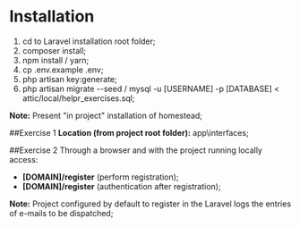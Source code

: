 # Installation

 1. cd to Laravel installation root folder;
 2. composer install;
 3. npm install / yarn;
 4. cp .env.example .env;
 5. php artisan key:generate;
 4. php artisan migrate --seed / mysql -u [USERNAME] -p [DATABASE] < attic/local/helpr_exercises.sql;

**Note:** Present "in project" installation of homestead;

##Exercise 1
**Location (from project root folder):** app\interfaces\;

##Exercise 2
Through a browser and with the project running locally access:

 - **[DOMAIN]/register** (perform registration);
 - **[DOMAIN]/register** (authentication after registration);

**Note:** Project configured by default to register in the Laravel logs the entries of e-mails to be dispatched;
